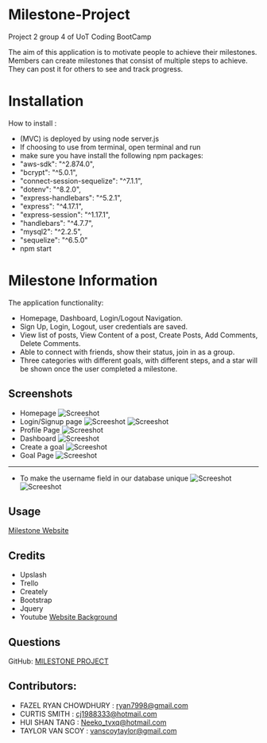 # Milestone-Project
Project 2 group 4 of UoT Coding BootCamp

The aim of this application is to motivate people to achieve their milestones. Members can create milestones that consist of multiple steps to achieve. They can post it for others to see and track progress. 

# Installation

How to install :
- (MVC) is deployed by using node server.js
- If choosing to use from terminal, open terminal and run 
- make sure you have install the following npm packages:
- "aws-sdk": "^2.874.0",
- "bcrypt": "^5.0.1",
- "connect-session-sequelize": "^7.1.1",
- "dotenv": "^8.2.0",
- "express-handlebars": "^5.2.1",
- "express": "^4.17.1",
- "express-session": "^1.17.1",
- "handlebars": "^4.7.7",
- "mysql2": "^2.2.5",
- "sequelize": "^6.5.0"
- npm start

# Milestone Information
The application functionality:
- Homepage, Dashboard, Login/Logout Navigation.
- Sign Up, Login, Logout, user credentials are saved.
- View list of posts, View Content of a post, Create Posts, Add Comments, Delete Comments.
- Able to connect with friends, show their status, join in as a group.
- Three categories with different goals, with different steps, and a star will be shown once the user completed a milestone.


## Screenshots
- Homepage
![Screeshot](screenshots/Homepage.png)
- Login/Signup page
![Screeshot](screenshots/Milestone2.png)
![Screeshot](screenshots/Milestone3.png)
- Profile Page
![Screeshot](screenshots/Milestone6.png)
- Dashboard
![Screeshot](screenshots/Milestone1.png)
- Create a goal
![Screeshot](screenshots/Milestone4.png)
- Goal Page
![Screeshot](screenshots/Milestone5.png)
----------------------------------------------------------------
- To make the username field in our database unique
![Screeshot](screenshots/image.png)
![Screeshot](screenshots/image2.png)


## Usage
[Milestone Website](https://milestone-goals.herokuapp.com)

## Credits

- Upslash
- Trello
- Creately
- Bootstrap
- Jquery
- Youtube [Website Background](https://www.youtube.com/watch?v=TFO9hBtLVec&t=14s)

## Questions

GitHub: [MILESTONE PROJECT](https://github.com/proj2gr4/Milestone-Project)

## Contributors:
- FAZEL RYAN CHOWDHURY : ryan7998@gmail.com
- CURTIS SMITH : cj1988333@hotmail.com
- HUI SHAN TANG : Neeko_tvxq@hotmail.com
- TAYLOR VAN SCOY : vanscoytaylor@gmail.com


